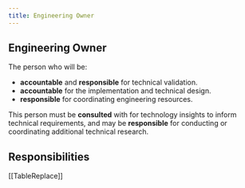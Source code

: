 ```yaml
---
title: Engineering Owner
---
```


## Engineering Owner
    
The person who will be:

- **accountable** and **responsible** for technical validation.  
- **accountable** for the implementation and technical design.
- **responsible** for coordinating engineering resources.

This person must be **consulted** with for technology insights to inform technical requirements, and may be **responsible** for conducting or coordinating additional technical research. 

## Responsibilities

[[TableReplace]]